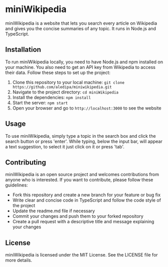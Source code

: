 # miniWikipedia

miniWikipedia is a website that lets you search every article on Wikipedia and gives you the concise summaries of any topic. It runs in Node.js and TypeScript.

## Installation

To run miniWikipedia locally, you need to have Node.js and npm installed on your machine. You also need to get an API key from Wikipedia to access their data. Follow these steps to set up the project:

1. Clone this repository to your local machine: `git clone https://github.com/aledipa/miniwikipedia.git`
2. Navigate to the project directory: `cd miniWikipedia`
3. Install the dependencies: `npm install`
4. Start the server: `npm start`
5. Open your browser and go to `http://localhost:3000` to see the website

## Usage

To use miniWikipedia, simply type a topic in the search box and click the search button or press 'enter'. While typing, below the input bar, will appear a text suggestion, to select it just click on it or press 'tab'.

## Contributing

miniWikipedia is an open source project and welcomes contributions from anyone who is interested. If you want to contribute, please follow these guidelines:

- Fork this repository and create a new branch for your feature or bug fix
- Write clear and concise code in TypeScript and follow the code style of the project
- Update the readme.md file if necessary
- Commit your changes and push them to your forked repository
- Create a pull request with a descriptive title and message explaining your changes

## License

miniWikipedia is licensed under the MIT License. See the LICENSE file for more details.
